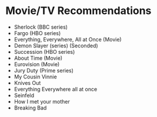 # Movie/TV Recommendations

- Sherlock (BBC series)
- Fargo (HBO series)
- Everything, Everywhere, All at Once (Movie)
- Demon Slayer (series) (Seconded)
- Succession (HBO series)
- About Time (Movie)
- Eurovision (Movie)
- Jury Duty (Prime series)
- My Cousin Vinnie
- Knives Out
- Everything Everywhere all at once
- Seinfeld
- How I met your mother
- Breaking Bad
